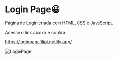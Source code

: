 # Login Page:grinning:

Página de Login criada com HTML, CSS e JavaScript.


Acesse o link abaixo e confira:


https://loginpagefilipi.netlify.app/

 
![LoginPage](https://user-images.githubusercontent.com/87101197/131597882-b239e510-1e93-422c-8905-bc61bcdd8690.png)
